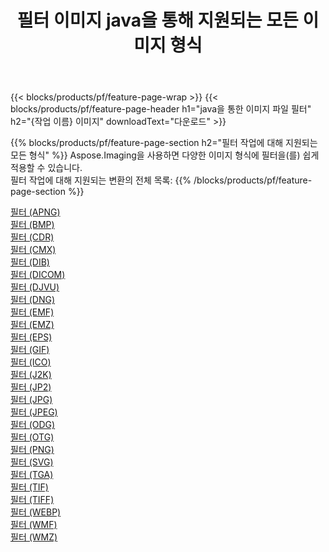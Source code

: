 ﻿---
title: 필터 이미지 java을 통해 지원되는 모든 이미지 형식 
weight: 3920
url: /ko/java/filter 
lang: ko
langdirlevel: 2
locales: zh-hans,ja,it,ru,de,es,fr,nl,id,lt,pl,pt,vi,tr,ko,zh-hant,ar,hi,th,sv,cs,uk,he
description: Aspose.Imaging을 사용하면 java을 통해 쉽게 필터 이미지를 만들 수 있습니다.
---

{{< blocks/products/pf/feature-page-wrap >}}
{{< blocks/products/pf/feature-page-header h1="java을 통한 이미지 파일 필터" h2="{작업 이름} 이미지" downloadText="다운로드" >}}


{{% blocks/products/pf/feature-page-section  h2="필터 작업에 대해 지원되는 모든 형식" %}}
Aspose.Imaging을 사용하면 다양한 이미지 형식에 필터을(를) 쉽게 적용할 수 있습니다.
<br/>
필터 작업에 대해 지원되는 변환의 전체 목록:
{{% /blocks/products/pf/feature-page-section %}}
<div class="container-fluid productfamilypage bg-gray">
    <div class="convertypes bg-gray agp-content section">
        <div class="container">
		<div class="row other-converters">
		    <div class='col-md-2 other-converter remove-lp remove-rp'><a href="/imaging/ko/java/filter/apng" >필터 (APNG)</a></div><div class='col-md-2 other-converter remove-lp remove-rp'><a href="/imaging/ko/java/filter/bmp" >필터 (BMP)</a></div><div class='col-md-2 other-converter remove-lp remove-rp'><a href="/imaging/ko/java/filter/cdr" >필터 (CDR)</a></div><div class='col-md-2 other-converter remove-lp remove-rp'><a href="/imaging/ko/java/filter/cmx" >필터 (CMX)</a></div><div class='col-md-2 other-converter remove-lp remove-rp'><a href="/imaging/ko/java/filter/dib" >필터 (DIB)</a></div><div class='col-md-2 other-converter remove-lp remove-rp'><a href="/imaging/ko/java/filter/dicom" >필터 (DICOM)</a></div><div class='col-md-2 other-converter remove-lp remove-rp'><a href="/imaging/ko/java/filter/djvu" >필터 (DJVU)</a></div><div class='col-md-2 other-converter remove-lp remove-rp'><a href="/imaging/ko/java/filter/dng" >필터 (DNG)</a></div><div class='col-md-2 other-converter remove-lp remove-rp'><a href="/imaging/ko/java/filter/emf" >필터 (EMF)</a></div><div class='col-md-2 other-converter remove-lp remove-rp'><a href="/imaging/ko/java/filter/emz" >필터 (EMZ)</a></div><div class='col-md-2 other-converter remove-lp remove-rp'><a href="/imaging/ko/java/filter/eps" >필터 (EPS)</a></div><div class='col-md-2 other-converter remove-lp remove-rp'><a href="/imaging/ko/java/filter/gif" >필터 (GIF)</a></div><div class='col-md-2 other-converter remove-lp remove-rp'><a href="/imaging/ko/java/filter/ico" >필터 (ICO)</a></div><div class='col-md-2 other-converter remove-lp remove-rp'><a href="/imaging/ko/java/filter/j2k" >필터 (J2K)</a></div><div class='col-md-2 other-converter remove-lp remove-rp'><a href="/imaging/ko/java/filter/jp2" >필터 (JP2)</a></div><div class='col-md-2 other-converter remove-lp remove-rp'><a href="/imaging/ko/java/filter/jpg" >필터 (JPG)</a></div><div class='col-md-2 other-converter remove-lp remove-rp'><a href="/imaging/ko/java/filter/jpeg" >필터 (JPEG)</a></div><div class='col-md-2 other-converter remove-lp remove-rp'><a href="/imaging/ko/java/filter/odg" >필터 (ODG)</a></div><div class='col-md-2 other-converter remove-lp remove-rp'><a href="/imaging/ko/java/filter/otg" >필터 (OTG)</a></div><div class='col-md-2 other-converter remove-lp remove-rp'><a href="/imaging/ko/java/filter/png" >필터 (PNG)</a></div><div class='col-md-2 other-converter remove-lp remove-rp'><a href="/imaging/ko/java/filter/svg" >필터 (SVG)</a></div><div class='col-md-2 other-converter remove-lp remove-rp'><a href="/imaging/ko/java/filter/tga" >필터 (TGA)</a></div><div class='col-md-2 other-converter remove-lp remove-rp'><a href="/imaging/ko/java/filter/tif" >필터 (TIF)</a></div><div class='col-md-2 other-converter remove-lp remove-rp'><a href="/imaging/ko/java/filter/tiff" >필터 (TIFF)</a></div><div class='col-md-2 other-converter remove-lp remove-rp'><a href="/imaging/ko/java/filter/webp" >필터 (WEBP)</a></div><div class='col-md-2 other-converter remove-lp remove-rp'><a href="/imaging/ko/java/filter/wmf" >필터 (WMF)</a></div><div class='col-md-2 other-converter remove-lp remove-rp'><a href="/imaging/ko/java/filter/wmz" >필터 (WMZ)</a></div>
                </div>
        </div>
    </div>
</div>
<br/>
